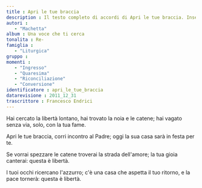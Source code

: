 ```yaml
--- 
title : Apri le tue braccia
description : Il testo completo di accordi di Apri le tue braccia. Inseriscila nel tuo canzoniere!
autori : 
   - "Machetta"
album : Una voce che ti cerca
tonalita : Re-
famiglia : 
   - "Liturgica"
gruppo : 
momenti : 
   - "Ingresso"
   - "Quaresima"
   - "Riconciliazione"
   - "Conversione"
identificatore : apri_le_tue_braccia
datarevisione : 2011_12_31
trascrittore : Francesco Endrici
--- 
```




Hai cercato la libertà lontano,
hai trovato la noia e le catene;
hai vagato senza via, solo,  con la tua fame.


Apri le tue braccia, corri incontro al Padre;
oggi  la sua casa sarà in festa per te.


Se vorrai spezzare le catene
troverai la strada dell'amore;
la tua gioia canterai: questa  è libertà.


I tuoi occhi ricercano l'azzurro;
c'è una casa che aspetta il tuo ritorno,
e la pace tornerà: questa  è libertà.


